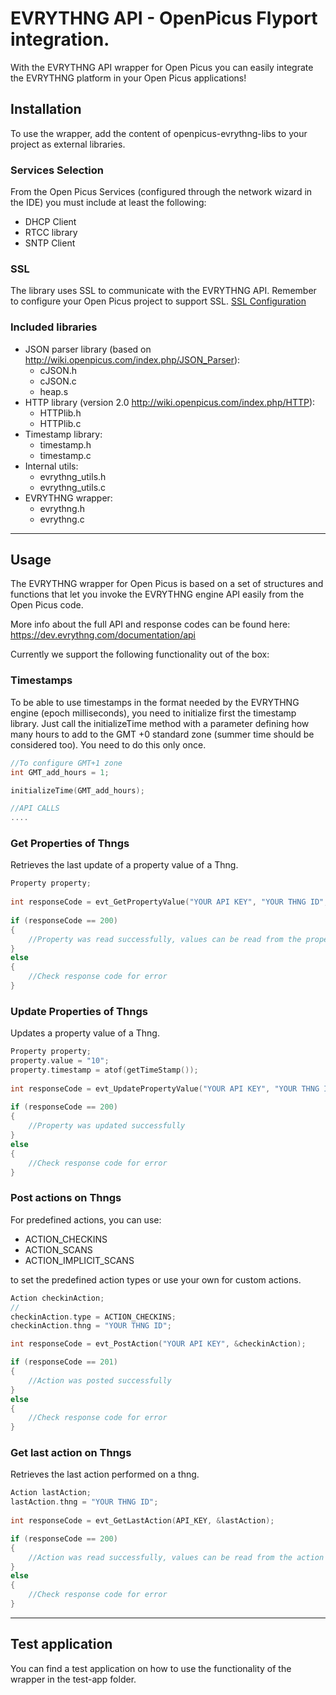 EVRYTHNG API - OpenPicus Flyport integration.
=============================================================

With the EVRYTHNG API wrapper for Open Picus you can easily integrate the EVRYTHNG platform in your Open Picus applications!

## Installation ##

To use the wrapper, add the content of openpicus-evrythng-libs to your project as external libraries.

### Services Selection ###

From the Open Picus Services (configured through the network wizard in the IDE) you must include at least the following:
- DHCP Client
- RTCC library
- SNTP Client


### SSL ###

The library uses SSL to communicate with the EVRYTHNG API. Remember to configure your Open Picus project to support SSL. [SSL Configuration](http://wiki.openpicus.com/index.php/Secure_Sockets_Layer_(SSL))

### Included libraries ###

- JSON parser library (based on http://wiki.openpicus.com/index.php/JSON_Parser): 
    - cJSON.h
    - cJSON.c
    - heap.s 
- HTTP library (version 2.0 http://wiki.openpicus.com/index.php/HTTP):
    - HTTPlib.h
    - HTTPlib.c 
- Timestamp library:
    - timestamp.h
    - timestamp.c
- Internal utils:
    - evrythng_utils.h
    - evrythng_utils.c
- EVRYTHNG wrapper:
     - evrythng.h
     - evrythng.c
 
----------
## Usage ##

The EVRYTHNG wrapper for Open Picus is based on a set of structures and functions that let you invoke the EVRYTHNG engine API easily from the Open Picus code.

More info about the full API and response codes can be found here: https://dev.evrythng.com/documentation/api

Currently we support the following functionality out of the box:

### Timestamps ###
To be able to use timestamps in the format needed by the EVRYTHNG engine (epoch milliseconds), you need to initialize first the timestamp library. Just call the initializeTime method with a parameter defining how many hours to add to the GMT +0 standard zone (summer time should be considered too). You need to do this only once.
```c
//To configure GMT+1 zone
int GMT_add_hours = 1;

initializeTime(GMT_add_hours);

//API CALLS
....
```

### Get Properties of Thngs ###
Retrieves the last update of a property value of a Thng.
```c
Property property;
    
int responseCode = evt_GetPropertyValue("YOUR API KEY", "YOUR THNG ID", "YOUR PROPERTY NAME", &property);
    
if (responseCode == 200)
{
    //Property was read successfully, values can be read from the property struct
}
else
{
    //Check response code for error
}
```

### Update Properties of Thngs ###
Updates a property value of a Thng.
```c
Property property;
property.value = "10";
property.timestamp = atof(getTimeStamp());
    
int responseCode = evt_UpdatePropertyValue("YOUR API KEY", "YOUR THNG ID", "YOUR PROPERTY NAME", &property);
    
if (responseCode == 200)
{
    //Property was updated successfully
}
else
{
    //Check response code for error
}
```
### Post actions on Thngs ###
For predefined actions, you can use:

 - ACTION_CHECKINS
 - ACTION_SCANS
 - ACTION_IMPLICIT_SCANS

to set the predefined action types or use your own for custom actions.

```c
Action checkinAction;
//
checkinAction.type = ACTION_CHECKINS;
checkinAction.thng = "YOUR THNG ID";

int responseCode = evt_PostAction("YOUR API KEY", &checkinAction);

if (responseCode == 201)
{
    //Action was posted successfully
}
else
{
    //Check response code for error
}
```
### Get last action on Thngs ###
Retrieves the last action performed on a thng.

```c
Action lastAction;
lastAction.thng = "YOUR THNG ID";
    
int responseCode = evt_GetLastAction(API_KEY, &lastAction);

if (responseCode == 200)
{
    //Action was read successfully, values can be read from the action struct
}
else
{
    //Check response code for error
}
```

----------
## Test application ##

You can find a test application on how to use the functionality of the wrapper in the test-app folder.